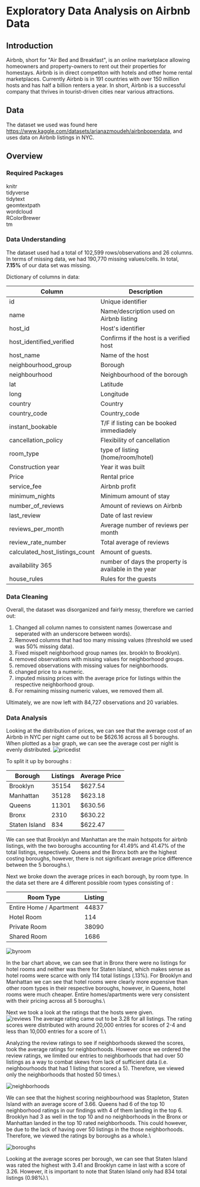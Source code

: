 # Exploratory Data Analysis on Airbnb Data

## Introduction
Airbnb, short for "Air Bed and Breakfast", is an online marketplace allowing homeowners and property-owners to rent out their properties for homestays. Airbnb is in direct competiton with hotels and other home rental marketplaces. Currently Airbnb is in 191 countries with over 150 million hosts and has half a billion renters a year. In short, Airbnb is a successful company that thrives in tourist-driven cities near various attractions. 


## Data
The dataset we used was found here https://www.kaggle.com/datasets/arianazmoudeh/airbnbopendata, and uses data on Airbnb listings in NYC.

## Overview

### Required Packages
knitr\
tidyverse\
tidytext\
geomtextpath\
wordcloud\
RColorBrewer\
tm

### Data Understanding
The dataset used had a total of 102,599 rows/observations and 26 columns. In terms of missing data, we had 190,770 missing values/cells. In total, **7.15%** of our data set was missing. 

Dictionary of columns in data:

| Column | Description |
| ----- | ----- |
| id | Unique identifier |
| name | Name/description used on Airbnb listing |
| host_id | Host's identifier |
| host_identified_verified | Confirms if the host is a verified host |
| host_name | Name of the host |
| neighbourhood_group | Borough |
| neighbourhood |Neighbourhood of the borough |
| lat | Latitude |
| long | Longitude |
| country | Country |
| country_code | Country_code| 
| instant_bookable | T/F if listing can be booked immediadely |
| cancellation_policy | Flexibility of cancellation |
| room_type | type of listing (home/room/hotel) |
| Construction year | Year it was built |
| Price | Rental price |
| service_fee | Airbnb profit |
| minimum_nights | Minimum amount of stay |
| number_of_reviews | Amount of reviews on Airbnb |
| last_review | Date of last review |
| reviews_per_month | Average number of reviews per month |
| review_rate_number | Total average of reviews |
| calculated_host_listings_count | Amount of guests.
| availability 365 | number of days the property is available in the year |
| house_rules | Rules for the guests |



### Data Cleaning
Overall, the dataset was disorganized and fairly messy, therefore we carried out:

1) Changed all column names to consistent names (lowercase and seperated with an underscore between words).
2) Removed columns that had too many missing values (threshold we used was 50% missing data).
3) Fixed mispelt neighborhood group names (ex. brookln to Brooklyn).
4) removed observations with missing values for neighborhood groups.
5) removed observations with missing values for neighborhoods.
6) changed price to a numeric.
7) imputed missing prices with the average price for listings within the respective neighborhood group.
8) For remaining missing numeric values, we removed them all.

Ultimately, we are now left with 84,727 observations and 20 variables.

### Data Analysis

Looking at the distribution of prices, we can see that the average cost of an Airbnb in NYC per night came out to be $626.16 across all 5 boroughs. When plotted as a bar graph, we can see the average cost per night is evenly distributed. 
![pricedist](CustomerAnalysis_files/figure-gfm/unnamed-chunk-10-1.png)

To split it up by boroughs :

| Borough	| Listings | Average Price |
| --- | --- | --- |
| Brooklyn | 35154	| $627.54|
| Manhattan |	35128	| $623.18 |
| Queens |	11301	| $630.56 |
| Bronx	| 2310	| $630.22 |
| Staten Island	| 834 |	$622.47 |

We can see that Brooklyn and Manhattan are the main hotspots for airbnb listings, with the two boroughs accounting for 41.49% and 41.47% of the total listings, respectively. Queens and the Bronx both are the highest costing boroughs, however, there is not significant average price difference between the 5 boroughs.\

Next we broke down the average prices in each borough, by room type. In the data set there are 4 different possible room types consisting of :

| Room Type | Listing |
| --- | --- |
| Entire Home / Apartment | 44837 | 
| Hotel Room | 114 |
| Private Room | 38090 |
| Shared Room | 1686 |

![byroom](CustomerAnalysis_files/figure-gfm/unnamed-chunk-11-1.png)

In the bar chart above, we can see that in Bronx there were no listings for hotel rooms and neither was there for Staten Island, which makes sense as hotel rooms were scarce with only 114 total listings (.13%). For Brooklyn and Manhattan we can see that hotel rooms were clearly more expensive than other room types in their respective boroughs, however, in Queens, hotel rooms were much cheaper. Entire homes/apartments were very consistent with their pricing across all 5 boroughs.\

Next we took a look at the ratings that the hosts were given.\
![reviews](CustomerAnalysis_files/figure-gfm/unnamed-chunk-12-1.png)
The average rating came out to be 3.28 for all listings. The rating scores were distributed with around 20,000 entries for scores of 2-4 and less than 10,000 entries for a score of 1.\

Analyzing the review ratings to see if neighborhoods skewed the scores, took the average ratings for neighborhoods. However once we ordered the review ratings, we limited our entries to neighborhoods that had over 50 listings as a way to combat skews from lack of sufficient data (i.e. neighbourhoods that had 1 listing that scored a 5). Therefore, we viewed only the neighborhoods that hosted 50 times.\

![neighborhoods](CustomerAnalysis_files/figure-gfm/unnamed-chunk-13-1.png)

We can see that the highest scoring neighbourhood was Stapleton, Staten Island with an average score of 3.66. Queens had 6 of the top 10 neighborhood ratings in our findings with 4 of them landing in the top 6. Brooklyn had 3 as well in the top 10 and no neighborhoods in the Bronx or Manhattan landed in the top 10 rated neighborhoods. This could however, be due to the lack of having over 50 listings in the those neighborhoods. Therefore, we viewed the ratings by boroughs as a whole.\

![boroughs](CustomerAnalysis_files/figure-gfm/unnamed-chunk-15-1.png)

Looking at the average scores per borough, we can see that Staten Island was rated the highest with 3.41 and Brooklyn came in last with a score of 3.26. However, it is important to note that Staten Island only had 834 total listings (0.98%).\


